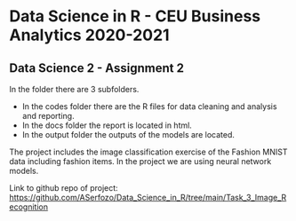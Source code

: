# Data Science in R - CEU Business Analytics 2020-2021
## Data Science 2 - Assignment 2

In the folder there are 3 subfolders. 
- In the codes folder there are the R files for data cleaning and analysis and reporting.
- In the docs folder the report is located in html.
- In the output folder the outputs of the models are located.

The project includes the image classification exercise of the Fashion MNIST data including fashion items. In the project we are using neural network models.

Link to github repo of project: https://github.com/ASerfozo/Data_Science_in_R/tree/main/Task_3_Image_Recognition